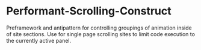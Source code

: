 Performant-Scrolling-Construct
==============================

Preframework and antipattern for controlling groupings of animation inside of site sections. Use for single page scrolling sites to limit code execution to the currently active panel.